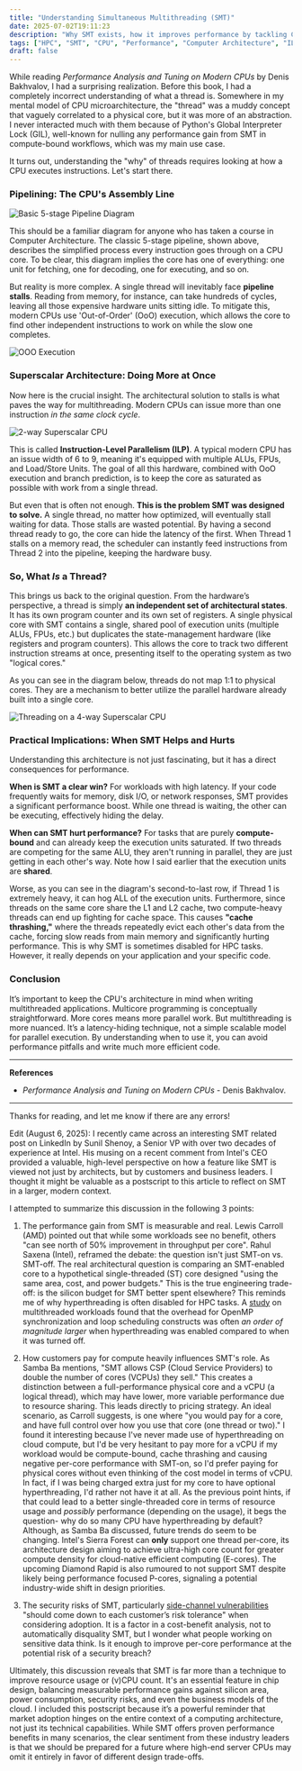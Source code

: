 ```yaml
---
title: "Understanding Simultaneous Multithreading (SMT)"
date: 2025-07-02T19:11:23
description: "Why SMT exists, how it improves performance by tackling CPU stalls, and what it means for your code."
tags: ["HPC", "SMT", "CPU", "Performance", "Computer Architecture", "ILP"]
draft: false
---
```


While reading *Performance Analysis and Tuning on Modern CPUs* by Denis Bakhvalov, I had a surprising realization. Before this book, I had a completely incorrect understanding of what a thread is. Somewhere in my mental model of CPU microarchitecture, the "thread" was a muddy concept that vaguely correlated to a physical core, but it was more of an abstraction. I never interacted much with them because of Python's Global Interpreter Lock (GIL), well-known for nulling any performance gain from SMT in compute-bound workflows, which was my main use case.

It turns out, understanding the "why" of threads requires looking at how a CPU executes instructions. Let's start there.

### Pipelining: The CPU's Assembly Line

![Basic 5-stage Pipeline Diagram](images/3.1.png "Basic 5-stage Pipeline Diagram")

This should be a familiar diagram for anyone who has taken a course in Computer Architecture. The classic 5-stage pipeline, shown above, describes the simplified process every instruction goes through on a CPU core. To be clear, this diagram implies the core has one of everything: one unit for fetching, one for decoding, one for executing, and so on.

But reality is more complex. A single thread will inevitably face **pipeline stalls**. Reading from memory, for instance, can take hundreds of cycles, leaving all those expensive hardware units sitting idle. To mitigate this, modern CPUs use 'Out-of-Order' (OoO) execution, which allows the core to find other independent instructions to work on while the slow one completes.

![OOO Execution](images/3.2.png "OOO execution")

### Superscalar Architecture: Doing More at Once

Now here is the crucial insight. The architectural solution to stalls is what paves the way for multithreading. Modern CPUs can issue more than one instruction *in the same clock cycle*.

![2-way Superscalar CPU](images/3.3.png "2-way Superscalar CPU")

This is called **Instruction-Level Parallelism (ILP)**. A typical modern CPU has an issue width of 6 to 9, meaning it's equipped with multiple ALUs, FPUs, and Load/Store Units. The goal of all this hardware, combined with OoO execution and branch prediction, is to keep the core as saturated as possible with work from a single thread.

But even that is often not enough. **This is the problem SMT was designed to solve.** A single thread, no matter how optimized, will eventually stall waiting for data. Those stalls are wasted potential. By having a second thread ready to go, the core can hide the latency of the first. When Thread 1 stalls on a memory read, the scheduler can instantly feed instructions from Thread 2 into the pipeline, keeping the hardware busy.

### So, What *Is* a Thread?

This brings us back to the original question. From the hardware’s perspective, a thread is simply **an independent set of architectural states**. It has its own program counter and its own set of registers. A single physical core with SMT contains a single, shared pool of execution units (multiple ALUs, FPUs, etc.) but duplicates the state-management hardware (like registers and program counters). This allows the core to track two different instruction streams at once, presenting itself to the operating system as two "logical cores."

As you can see in the diagram below, threads do not map 1:1 to physical cores. They are a mechanism to better utilize the parallel hardware already built into a single core.

![Threading on a 4-way Superscalar CPU](images/3.4.png "Threading on a 4-way Superscalar CPU")

### Practical Implications: When SMT Helps and Hurts

Understanding this architecture is not just fascinating, but it has a direct consequences for performance.

**When is SMT a clear win?**
For workloads with high latency. If your code frequently waits for memory, disk I/O, or network responses, SMT provides a significant performance boost. While one thread is waiting, the other can be executing, effectively hiding the delay.

**When can SMT hurt performance?**
For tasks that are purely **compute-bound** and can already keep the execution units saturated. If two threads are competing for the same ALU, they aren't running in parallel, they are just getting in each other's way. Note how I said earlier that the execution units are **shared**. 

Worse, as you can see in the diagram's second-to-last row, if Thread 1 is extremely heavy, it can hog ALL of the execution units. Furthermore, since threads on the same core share the L1 and L2 cache, two compute-heavy threads can end up fighting for cache space. This causes **"cache thrashing,"** where the threads repeatedly evict each other's data from the cache, forcing slow reads from main memory and significantly hurting performance. This is why SMT is sometimes disabled for HPC tasks. However, it really depends on your application and your specific code.

### Conclusion

It’s important to keep the CPU's architecture in mind when writing multithreaded applications. Multicore programming is conceptually straightforward. More cores means more parallel work. But multithreading is more nuanced. It’s a latency-hiding technique, not a simple scalable model for parallel execution. By understanding when to use it, you can avoid performance pitfalls and write much more efficient code.

-----

**References**
  - *Performance Analysis and Tuning on Modern CPUs* - Denis Bakhvalov.

-----
Thanks for reading, and let me know if there are any errors\!

Edit (August 6, 2025): I recently came across an interesting SMT related post on LinkedIn by Sunil Shenoy, a Senior VP with over two decades of experience at Intel. His musing on a recent comment from Intel's CEO provided a valuable, high-level perspective on how a feature like SMT is viewed not just by architects, but by customers and business leaders. I thought it might be valuable as a postscript to this article to reflect on SMT in a larger, modern context.

I attempted to summarize this discussion in the following 3 points:

1. The performance gain from SMT is measurable and real. Lewis Carroll (AMD) pointed out that while some workloads see no benefit, others "can see north of 50% improvement in throughput per core". Rahul Saxena (Intel), reframed the debate: the question isn't just SMT-on vs. SMT-off. The real architectural question is comparing an SMT-enabled core to a hypothetical single-threaded (ST) core designed "using the same area, cost, and power budgets." This is the true engineering trade-off: is the silicon budget for SMT better spent elsewhere? This reminds me of why hyperthreading is often disabled for HPC tasks. A [study](https://citeseerx.ist.psu.edu/document?repid=rep1&type=pdf&doi=34cc0f6b6cdb71f95b742fd409861061542112c7#:~:text=The%20EPCC%20synchronization%20benchmark%20(version,the%20new%20Linux%20kernel%202.6.)) on multithreaded workloads found that the overhead for OpenMP synchronization and loop scheduling constructs was often *an order of magnitude larger* when hyperthreading was enabled compared to when it was turned off.

2. How customers pay for compute heavily influences SMT's role. As Samba Ba mentions, "SMT allows CSP (Cloud Service Providers) to double the number of cores (VCPUs) they sell." This creates a distinction between a full-performance physical core and a vCPU (a logical thread), which may have lower, more variable performance due to resource sharing. This leads directly to pricing strategy. An ideal scenario, as Carroll suggests, is one where "you would pay for a core, and have full control over how you use that core (one thread or two)." I found it interesting because I've never made use of hyperthreading on cloud compute, but I'd be very hesitant to pay more for a vCPU if my workload would be compute-bound, cache thrashing and causing negative per-core performance with SMT-on, so I'd prefer paying for physical cores without even thinking of the cost model in terms of vCPU. In fact, if I was being charged extra just for my core to have optional hyperthreading, I'd rather not have it at all. As the previous point hints, if that could lead to a better single-threaded core in terms of resource usage and *possibly* performance (depending on the usage), it begs the question- why do so many CPU have hyperthreading by default? Although, as Samba Ba discussed, future trends do seem to be changing. Intel's Sierra Forest can **only** support one thread per-core, its architecture design aiming to achieve ultra-high core count for greater compute density for cloud-native efficient computing (E-cores). The upcoming Diamond Rapid is also rumoured to not support SMT despite likely being performance focused P-cores, signaling a potential industry-wide shift in design priorities.

3. The security risks of SMT, particularly [side-channel vulnerabilities](https://arxiv.org/html/2312.11094v1) "should come down to each customer’s risk tolerance" when considering adoption. It is a factor in a cost-benefit analysis, not to automatically disquality SMT, but I wonder what people working on sensitive data think. Is it enough to improve per-core performance at the potential risk of a security breach?

Ultimately, this discussion reveals that SMT is far more than a technique to improve resource usage or (v)CPU count. It's an essential feature in chip design, balancing measurable performance gains against silicon area, power consumption, security risks, and even the business models of the cloud. I included this postscript because it’s a powerful reminder that market adoption hinges on the entire context of a computing architecture, not just its technical capabilities. While SMT offers proven performance benefits in many scenarios, the clear sentiment from these industry leaders is that we should be prepared for a future where high-end server CPUs may omit it entirely in favor of different design trade-offs.